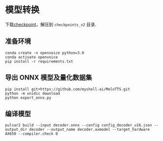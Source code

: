 # 模型转换

下载[checkpoint](https://myshell-public-repo-host.s3.amazonaws.com/openvoice/checkpoints_v2_0417.zip)，解压到 `checkpoints_v2` 目录.

## 准备环境

```
conda create -n openvoice python=3.9
conda activate openvoice
pip install -r requirements.txt
```

## 导出 ONNX 模型及量化数据集

```
pip install git+https://github.com/myshell-ai/MeloTTS.git
python -m unidic download
python export_onnx.py
```

## 编译模型

```
pulsar2 build --input decoder.onnx --config config_decoder_u16.json --output_dir decoder --output_name decoder.axmodel --target_hardware AX650 --compiler.check 0
```

